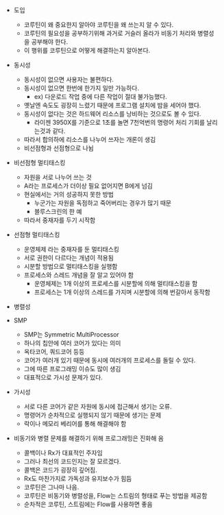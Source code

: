 - 도입
	- 코루틴이 왜 중요한지 알아야 코루틴을 왜 쓰는지 알 수 있다.
	- 코루틴의 필요성을 공부하기위해 과거로 거슬러 올라가 비동기 처리와 병렬성을 공부해야 한다.
	- 이 행위를 코루틴으로 어떻게 해결하는지 알아본다.

- 동시성
	- 동시성이 없으면 사용자는 불편하다.
	- 동시성이 없으면 한번에 한가지 일만 가능하다.
		- ex) 다운로드 작업 중에 다른 작업이 절대 불가능했다.
	- 옛날엔 속도도 굉장히 느렸기 때문에 프로그램 설치에 밤을 세어야 했다.
	- 동시성이 없다는 것은 하드웨어 리소스를 낭비하는 것으로도 볼 수 있다.
		- 라이젠 3950X를 기준으로 1초를 놀면 7천억번의 명령어 처리 기회를 날리는것과 같다.
	- 따라서 합의하에 리소스를 나누어 쓰자는 개론이 생김
	- 비선점형과 선점형으로 나뉨

- 비선점형 멀티태스킹
	- 자원을 서로 나누어 쓰는 것
	- A라는 프로세스가 더이상 필요 없어지면 B에게 넘김
	- 현실에서는 거의 성공하지 못한 방법
		- 누군가는 자원을 독점하고 죽어버리는 경우가 많기 때문
		- 블루스크린의 한 예
	- 따라서 중재자를 두기 시작함

- 선점형 멀티태스킹
	- 운영체제 라는 중재자를 둔 멀티태스킹
	- 서로 권한이 다르다는 개념이 적용됨
	- 시분할 방법으로 멀티태스킹을 실행함
	- 프로세스와 스레드 개념을 잘 알고 있어야 함
		- 운영체제는 1개 이상의 프로세스를 시분할에 의해 멀티태스킹을 함
		- 프로세스는 1개 이상의 스레드를 가지며 시분할에 의해 번갈아서 동작함

- 병렬성

- SMP
	- SMP는 Symmetric MultiProcessor
	- 하나의 칩안에 여러 코어가 있다는 의미
	- 옥타코어, 쿼드코어 등등
	- 코어가 여러개 있기 때문에 동시에 여러개의 프로세스를 돌릴 수 있다.
	- 그에 따른 프로그래밍 이슈도 많이 생김
	- 대표적으로 가시성 문제가 있다.

- 가시성
	- 서로 다른 코어가 같은 자원에 동시에 접근해서 생기는 오류.
	- 명령어가 순차적으로 실행되지 않기 때문에 생기는 문제
	- 락이나 메모리 베리어를 통해 해결해야 함

- 비동기와 병렬 문제를 해결하기 위해 프로그래밍은 진화해 옴
	- 콜백이나 Rx가 대표적인 주자임
	- 그러나 최선의 코드인지는 잘 모르겠다.
	- 콜백은 코드가 굉장히 깊어짐.
	- Rx도 마찬가지로 가독성과 유지보수가 힘듬
	- 코루틴은 그나마 나음.
	- 코루틴은 비동기와 병렬성을, Flow는 스트림의 형태로 푸는 방법을 제공함
	- 순차적은 코루틴, 스트림에는 Flow를 사용하면 좋음
